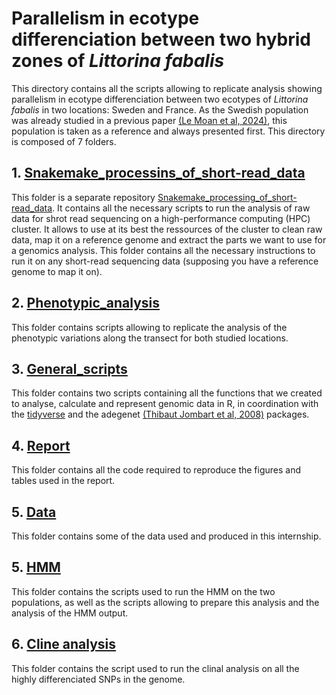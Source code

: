 # Parallelism in ecotype differenciation between two hybrid zones of _Littorina fabalis_


This directory contains all the scripts allowing to replicate analysis showing parallelism in ecotype differenciation between two ecotypes of _Littorina fabalis_ in two locations: Sweden and France. As the Swedish population was already studied in a previous paper [(Le Moan et al, 2024)](https://academic.oup.com/evlett/advance-article/doi/10.1093/evlett/qrae014/7656805), this population is taken as a reference and always presented first.
This directory is composed of 7 folders.


## 1. [Snakemake_processins_of_short-read_data](https://github.com/PAJOT-Basile/L_fabalis/tree/main/Snakemake_processing_of_short-read_data#snakemake-processing-of-short-read-sequencing-data-from-littorina-snails)


This folder is a separate repository [Snakemake_processing_of_short-read_data](https://github.com/PAJOT-Basile/Snakemake_processing_of_short-read_data). 
It contains all the necessary scripts to run the analysis of raw data for shrot read sequencing on a high-performance computing (HPC) cluster. It allows to use at its best the ressources of the cluster to clean raw data, map it on a reference genome and extract the parts we want to use for a genomics analysis.
This folder contains all the necessary instructions to run it on any short-read sequencing data (supposing you have a reference genome to map it on).

## 2. [Phenotypic_analysis](https://github.com/PAJOT-Basile/L_fabalis/tree/main/Phenotypic_analysis#phenotypic_analysis)

This folder contains scripts allowing to replicate the analysis of the phenotypic variations along the transect for both studied locations.

## 3. [General_scripts](https://github.com/PAJOT-Basile/L_fabalis/blob/main/General_scripts/README.md#general_scripts)

This folder contains two scripts containing all the functions that we created to analyse, calculate and represent genomic data in R, in coordination with the [tidyverse](https://www.tidyverse.org/) and the adegenet [(Thibaut Jombart et al, 2008)](https://pubmed.ncbi.nlm.nih.gov/18397895/) packages.

## 4. [Report](https://github.com/PAJOT-Basile/L_fabalis/tree/main/Report#report)

This folder contains all the code required to reproduce the figures and tables used in the report.

## 5. [Data](https://github.com/PAJOT-Basile/L_fabalis/tree/main/Data)

This folder contains some of the data used and produced in this internship.

## 5. [HMM](https://github.com/PAJOT-Basile/L_fabalis/tree/main/HMM)

This folder contains the scripts used to run the HMM on the two populations, as well as the scripts allowing to prepare this analysis and the analysis of the HMM output.

## 6. [Cline analysis](https://github.com/PAJOT-Basile/L_fabalis/tree/main/Cline_analysis)

This folder contains the script used to run the clinal analysis on all the highly differenciated SNPs in the genome.
